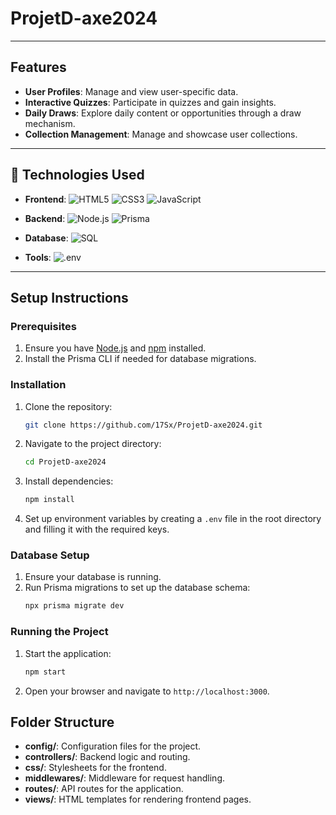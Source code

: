 
# ProjetD-axe2024

---

## Features

- **User Profiles**: Manage and view user-specific data.
- **Interactive Quizzes**: Participate in quizzes and gain insights.
- **Daily Draws**: Explore daily content or opportunities through a draw mechanism.
- **Collection Management**: Manage and showcase user collections.
  
---

## 🧰 Technologies Used

- **Frontend**: 
  ![HTML5](https://img.shields.io/badge/HTML5-%23E34F26?style=for-the-badge&logo=html5&logoColor=white)
  ![CSS3](https://img.shields.io/badge/CSS3-%231572B6?style=for-the-badge&logo=css3&logoColor=white)
  ![JavaScript](https://img.shields.io/badge/JavaScript-%23F7DF1E?style=for-the-badge&logo=javascript&logoColor=black)

- **Backend**: 
  ![Node.js](https://img.shields.io/badge/Node.js-%2343853D?style=for-the-badge&logo=node.js&logoColor=white)
  ![Prisma](https://img.shields.io/badge/Prisma-%23000000?style=for-the-badge&logo=prisma&logoColor=white)

- **Database**:
  ![SQL](https://img.shields.io/badge/SQL-%234479A1?style=for-the-badge&logo=sql&logoColor=white)


- **Tools**:
  ![.env](https://img.shields.io/badge/.env-%23000000?style=for-the-badge&logo=.env&logoColor=white)


---

## Setup Instructions

### Prerequisites

1. Ensure you have [Node.js](https://nodejs.org/) and [npm](https://www.npmjs.com/) installed.
2. Install the Prisma CLI if needed for database migrations.

### Installation

1. Clone the repository:
   ```bash
   git clone https://github.com/17Sx/ProjetD-axe2024.git
   ```
2. Navigate to the project directory:
   ```bash
   cd ProjetD-axe2024
   ```
3. Install dependencies:
   ```bash
   npm install
   ```
4. Set up environment variables by creating a `.env` file in the root directory and filling it with the required keys.

### Database Setup

1. Ensure your database is running.
2. Run Prisma migrations to set up the database schema:
   ```bash
   npx prisma migrate dev
   ```

### Running the Project

1. Start the application:
   ```bash
   npm start
   ```
2. Open your browser and navigate to `http://localhost:3000`.

## Folder Structure

- **config/**: Configuration files for the project.
- **controllers/**: Backend logic and routing.
- **css/**: Stylesheets for the frontend.
- **middlewares/**: Middleware for request handling.
- **routes/**: API routes for the application.
- **views/**: HTML templates for rendering frontend pages.

